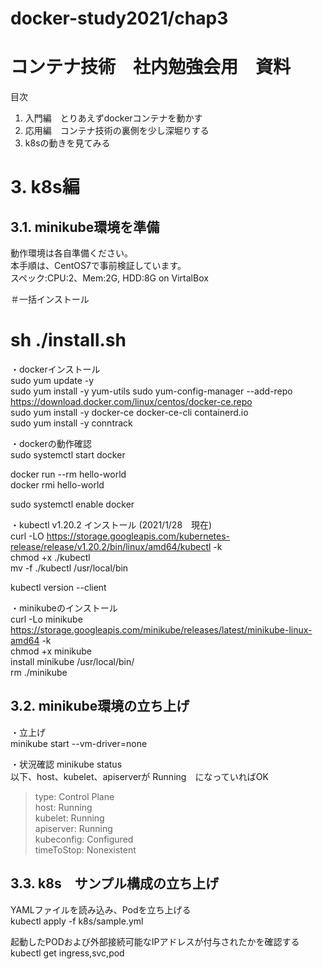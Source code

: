 # docker-study2021/chap3

# コンテナ技術　社内勉強会用　資料
目次  
1. 入門編　とりあえずdockerコンテナを動かす
2. 応用編　コンテナ技術の裏側を少し深堀りする
3. k8sの動きを見てみる

# 3. k8s編
## 3.1. minikube環境を準備
動作環境は各自準備ください。  
本手順は、CentOS7で事前検証しています。  
スペック:CPU:2、Mem:2G, HDD:8G on VirtalBox  


＃一括インストール  
# sh ./install.sh  

・dockerインストール  
sudo yum update -y  
sudo yum install -y yum-utils
sudo yum-config-manager --add-repo https://download.docker.com/linux/centos/docker-ce.repo  
sudo yum install -y docker-ce docker-ce-cli containerd.io  
sudo yum install -y conntrack  

・dockerの動作確認  
sudo systemctl start docker  

docker run --rm hello-world  
docker rmi hello-world  

sudo systemctl enable docker  

・kubectl v1.20.2 インストール (2021/1/28　現在)  
curl -LO https://storage.googleapis.com/kubernetes-release/release/v1.20.2/bin/linux/amd64/kubectl -k  
chmod +x ./kubectl  
mv -f ./kubectl /usr/local/bin  

kubectl version --client  

・minikubeのインストール  
curl -Lo minikube https://storage.googleapis.com/minikube/releases/latest/minikube-linux-amd64 -k  
chmod +x minikube  
install minikube /usr/local/bin/  
rm ./minikube

## 3.2. minikube環境の立ち上げ
・立上げ  
minikube start --vm-driver=none  

・状況確認
minikube status  
以下、host、kubelet、apiserverが Running　になっていればOK  
> type: Control Plane  
> host: Running  
> kubelet: Running  
> apiserver: Running  
> kubeconfig: Configured  
> timeToStop: Nonexistent  

## 3.3. k8s　サンプル構成の立ち上げ
YAMLファイルを読み込み、Podを立ち上げる  
kubectl apply -f k8s/sample.yml  

起動したPODおよび外部接続可能なIPアドレスが付与されたかを確認する  
kubectl get ingress,svc,pod 
